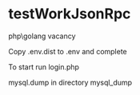 # testWorkJsonRpc
php\golang vacancy

Copy .env.dist to .env and complete

To start run login.php

mysql.dump in directory mysql_dump
